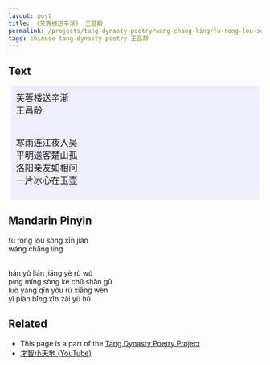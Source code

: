 ```yaml
---
layout: post
title: 《芙蓉楼送辛渐》 王昌龄
permalink: /projects/tang-dynasty-poetry/wang-chang-ling/fu-rong-lou-song-xin-jian
tags: chinese tang-dynasty-poetry 王昌龄
---
```


## Text


<p>
<div class="chinese-poem" style="font-size: 1.25em; background-color: #eef; padding: 10px; margin: 5px;">
芙蓉楼送辛渐
<br />
王昌龄
<br /><br />

寒雨连江夜入吴
<br />
平明送客楚山孤
<br />
洛阳亲友如相问
<br />
一片冰心在玉壶
</div>
</p>

## Mandarin Pinyin

<p>
fú róng lóu sòng xīn jiàn
<br />
wáng chāng líng
<br /><br />

hán yǔ lián jiāng yè rù wú
<br />
píng míng sòng kè chǔ shān gū
<br />
luò yáng qīn yǒu rú xiāng wèn
<br />
yī piàn bīng xīn zài yù hú
</p>

## Related

* This page is a part of the [Tang Dynasty Poetry Project](/projects/tang-dynasty-poetry-project)
* [才智小天地 (YouTube)](https://youtu.be/RXdi4sVvYwI)
